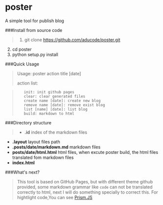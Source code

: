 # poster
A simple tool for publish blog

###Install from source code

>1. git clone https://github.com/aducode/poster.git
2. cd poster
3. python setup.py install

###Quick Usage

>Usage:
>        poster action title [date]
>
>action list:

>        init: init github pages
>        clear: clear generated files
>        create name [date]: create new blog
>        remove name [date]: remove exist blog
>        list [name] [date]: list blog
>        build: markdown to html

###Directory structure

>* **.id** index of the markdown files
* **.layout**  layout files path
* **.posts/date/markdown.md**  markdown files
* **posts/date/html.html**  html files, when excute poster build, the html files translated fom markdown files
* **index.html**

###What's next?

>This tool is based on GitHub Pages, but with different theme github provided, some markdown grammar like ```code``` can not be translated correctly to html, next I will do something specially to correct this.
>For hightlight code,You can see [Prism.JS](http://prismjs.com/)
